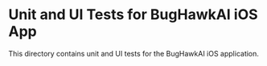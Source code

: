 # Unit and UI Tests for BugHawkAI iOS App
This directory contains unit and UI tests for the BugHawkAI iOS application.
